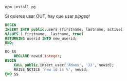 
```bash
npm install pg

```

Si quieres usar OUT, hay que usar *plpgsql*
```sql
BEGIN
INSERT INTO public.users (firstname, lastname, active)
VALUES (_firstname, _lastname, true)
RETURNING userid INTO new_userid;
END;
```

```sql
DO $$
	DECLARE newid integer;
BEGIN
	CALL public.insert_user('Adams', 'JJ', newid);
	RAISE NOTICE 'new id is %', newid;
END $$
```